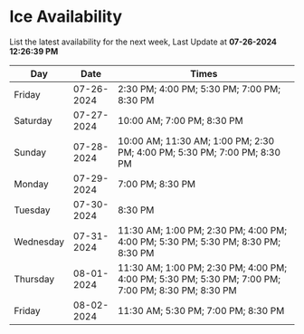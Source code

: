 # Ice Availability

List the latest availability for the next week, Last Update at **07-26-2024 12:26:39 PM**

| Day         | Date        | Times       |
| ----------- | ----------- | ----------- |
|Friday|07-26-2024|2:30 PM; 4:00 PM; 5:30 PM; 7:00 PM; 8:30 PM|
|Saturday|07-27-2024|10:00 AM; 7:00 PM; 8:30 PM|
|Sunday|07-28-2024|10:00 AM; 11:30 AM; 1:00 PM; 2:30 PM; 4:00 PM; 5:30 PM; 7:00 PM; 8:30 PM|
|Monday|07-29-2024|7:00 PM; 8:30 PM|
|Tuesday|07-30-2024|8:30 PM|
|Wednesday|07-31-2024|11:30 AM; 1:00 PM; 2:30 PM; 4:00 PM; 4:00 PM; 5:30 PM; 5:30 PM; 8:30 PM; 8:30 PM|
|Thursday|08-01-2024|11:30 AM; 1:00 PM; 2:30 PM; 4:00 PM; 4:00 PM; 5:30 PM; 5:30 PM; 7:00 PM; 7:00 PM; 8:30 PM; 8:30 PM|
|Friday|08-02-2024|11:30 AM; 5:30 PM; 7:00 PM; 8:30 PM|

